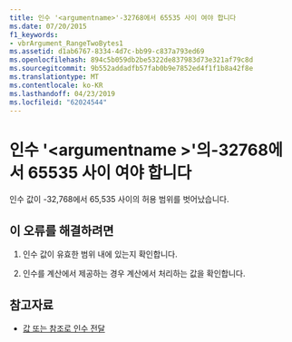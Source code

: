 ```yaml
---
title: 인수 '<argumentname>'-32768에서 65535 사이 여야 합니다
ms.date: 07/20/2015
f1_keywords:
- vbrArgument_RangeTwoBytes1
ms.assetid: d1ab6767-8334-4d7c-bb99-c837a793ed69
ms.openlocfilehash: 894c5b059db2be5322de837983d73e321af79c8d
ms.sourcegitcommit: 9b552addadfb57fab0b9e7852ed4f1f1b8a42f8e
ms.translationtype: MT
ms.contentlocale: ko-KR
ms.lasthandoff: 04/23/2019
ms.locfileid: "62024544"
---
```

# <a name="argument-argumentname-must-be-in-the-range-of--32768-to-65535"></a>인수 '\<argumentname >'의-32768에서 65535 사이 여야 합니다
인수 값이 -32,768에서 65,535 사이의 허용 범위를 벗어났습니다.  
  
## <a name="to-correct-this-error"></a>이 오류를 해결하려면  
  
1. 인수 값이 유효한 범위 내에 있는지 확인합니다.  
  
2. 인수를 계산에서 제공하는 경우 계산에서 처리하는 값을 확인합니다.  
  
## <a name="see-also"></a>참고자료

- [값 또는 참조로 인수 전달](../../visual-basic/programming-guide/language-features/procedures/passing-arguments-by-value-and-by-reference.md)
